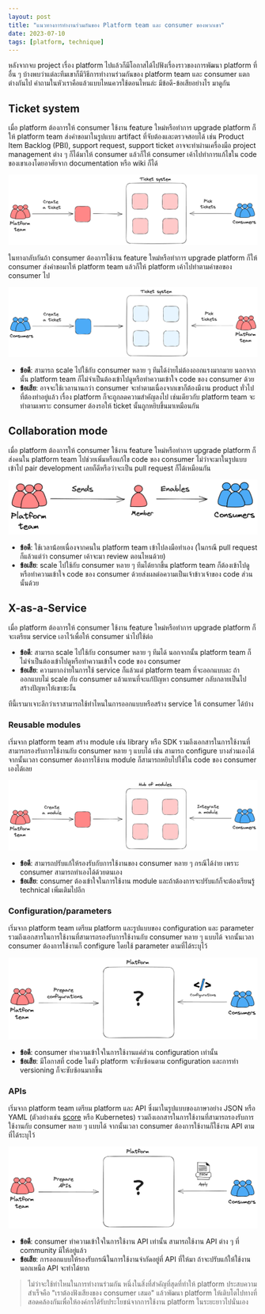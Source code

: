 ```yaml
---
layout: post
title: "แนวทางการทำงานร่วมกันของ Platform team และ consumer ของพวกเขา"
date: 2023-07-10
tags: [platform, technique]
---
```


หลังจากจบ project เรื่อง platform ไปแล้วก็มีโอกาสได้ไปฟังเรื่องราวของการพัฒนา platform ที่อื่น ๆ บ้างพบว่าแต่ละทีมเขาก็มีวิธีการทำงานร่วมกันของ platform team และ consumer แตกต่างกันไป คำถามในหัวเราคือแล้วแบบไหนควรใช้ตอนไหนล่ะ มีข้อดี-ข้อเสียอย่างไร มาดูกัน

## Ticket system
เมื่อ platform ต้องการให้ consumer ใช้งาน feature ใหม่หรือทำการ upgrade platform ก็ให้ platform team ส่งคำขอมาในรูปแบบ artifact ที่จับต้องและตรวจสอบได้ เช่น Product Item Backlog (PBI), support request, support ticket อาจจะทำผ่านเครื่องมือ project management ต่าง ๆ ก็ได้มาให้ consumer แล้วก็ให้ consumer เค้าไปทำการแก้ไขใน code ของเขาเองโดยอาศัยจาก documentation หรือ wiki ก็ได้ 

![Ticket system 1](/assets/2023-07-10/2023-07-10-ticket-system-1.png)

ในทางกลับกันถ้า consumer ต้องการใช้งาน feature ใหม่หรือทำการ upgrade platform ก็ให้ consumer ส่งคำขอมาให้ platform team แล้วก็ให้ platform เค้าไปทำตามคำขอของ consumer ไป  

![Ticket system 2](/assets/2023-07-10/2023-07-10-ticket-system-2.png)

- **ข้อดี**: สามารถ scale ไปใช้กับ consumer หลาย ๆ ทีมได้ง่ายไม่ต้องออกแรงมากมาย นอกจากนั้น platform team ก็ไม่จำเป็นต้องเข้าไปดูหรือทำความเข้าใจ code ของ consumer ด้วย
- **ข้อเสีย**: อาจจะใช้เวลานานกว่า consumer จะทำตามเนื่องจากเขาก็ต้องมีงาน product ทั่วไปที่ต้องทำอยู่แล้ว เรื่อง platform ก็จะถูกลดความสำคัญลงไป เช่นเดียวกับ platform team จะทำตามเพราะ consumer ต้องรอให้ ticket นั้นถูกหยิบขึ้นมาเหมือนกัน

## Collaboration mode
เมื่อ platform ต้องการให้ consumer ใช้งาน feature ใหม่หรือทำการ upgrade platform ก็ส่งคนใน platform team ไปช่วยเพิ่มหรือแก้ไข code ของ consumer ไม่ว่าจะมาในรูปแบบเข้าไป pair development เลยก็ดีหรือว่าจะเป็น pull request ก็ได้เหมือนกัน

![Collaboration mode](/assets/2023-07-10/2023-07-10-collaboration-mode.png)

- **ข้อดี**: ใช้เวลาน้่อยเนื่องจากคนใน platform team เข้าไปลงมือทำเอง (ในกรณี pull request ก็แล้วแต่ว่า consumer เค้าจะมา review ตอนไหนด้วย)
- **ข้อเสีย**: scale ไปใช้กับ consumer หลาย ๆ ทีมได้ยากขึ้น platform team ก็ต้องเข้าไปดูหรือทำความเข้าใจ code ของ consumer ด้วยส่งผลต่อความเป็นเจ้าข้าวเจ้าของ code ส่วนนั้นด้วย

## X-as-a-Service
เมื่อ platform ต้องการให้ consumer ใช้งาน feature ใหม่หรือทำการ upgrade platform ก็จะเตรียม service เอาไว้เพื่อให้ consumer นำไปใช้ต่อ

- **ข้อดี**: สามารถ scale ไปใช้กับ consumer หลาย ๆ ทีมได้ นอกจากนั้น platform team ก็ไม่จำเป็นต้องเข้าไปดูหรือทำความเข้าใจ code ของ consumer
- **ข้อเสีย**: ความยากง่ายในการใช้ service ก็แล้วแต่ platform team ที่จะออกแบบละ ถ้าออกแบบไม่ scale กับ consumer แล้วแทนที่จะแก้ปัญหา consumer กลับกลายเป็นไปสร้างปัญหาให้เขาซะงั้น

ทีนี้เรามาเจาะลึกว่าเราสามารถใช้ท่าไหนในการออกแบบหรือสร้าง service ให้ consumer ได้บ้าง

### Reusable modules
เริ่มจาก platform team สร้าง module เช่น library หรือ SDK รวมถึงเอกสารในการใช้งานที่สามารถรองรับการใช้งานกับ consumer หลาย ๆ แบบได้ เช่น สามารถ configure บางส่วนเองได้ จากนั้นเวลา consumer ต้องการใช้งาน module ก็สามารถหยิบไปใช้ใน code ของ consumer เองได้เลย

![Reusable modules](/assets/2023-07-10/2023-07-10-reusable-modules.png)

- **ข้อดี**: สามารถปรับแก้ให้รองรับกับการใช้งานของ consumer หลาย ๆ กรณีได้ง่าย เพราะ consumer สามารถทำเองได้ด้วยตนเอง
- **ข้อเสีย**: consumer ต้องเข้าใจในการใช้งาน module และถ้าต้องการจะปรับแก้ก็จะต้องเรียนรู้ technical เพิ่มเติมไปอีก

### Configuration/parameters
เริ่มจาก platform team เตรียม platform และรูปแบบของ configuration และ parameter รวมถึงเอกสารในการใช้งานที่สามารถรองรับการใช้งานกับ consumer หลาย ๆ แบบได้ จากนั้นเวลา consumer ต้องการใช้งานก็ configure โดยใช้ parameter ตามที่ได้ระบุไว้

![Platform config](/assets/2023-07-10/2023-07-10-platform-config.png)

- **ข้อดี**: consumer ทำความเข้าใจในการใช้งานแค่ส่วน configuration เท่านั้น
- **ข้อเสีย**: มีโอกาสที่ code ในตัว platform จะซับซ้อนตาม configuration และการทำ versioning ก็จะซับซ้อนมากขึ้น

### APIs
เริ่มจาก platform team เตรียม platform และ API ซึ่งมาในรูปแบบของภาษาอย่าง JSON หรือ YAML (ตัวอย่างเช่น [score](https://score.dev/blog/score-one-yaml-to-rule-them-all) หรือ Kubernetes) รวมถึงเอกสารในการใช้งานที่สามารถรองรับการใช้งานกับ consumer หลาย ๆ แบบได้ จากนั้นเวลา consumer ต้องการใช้งานก็ใช้งาน API ตามที่ได้ระบุไว้

![Platform APIs](/assets/2023-07-10/2023-07-10-platform-apis.png)

- **ข้อดี**: consumer ทำความเข้าใจในการใช้งาน API เท่านั้น สามารถใช้งาน API ต่าง ๆ ที่ community มีให้อยู่แล้ว
- **ข้อเสีย**: การออกแบบให้รองรับกรณีในการใช้งานจำกัดอยู่ที่ API ที่ให้มา ถ้าจะปรับแก้ให้ใช้งานนอกเหนือ API จะทำได้ยาก

> ไม่ว่าจะใช้ท่าไหนในการทำงานร่วมกัน หนึ่งในสิ่งที่สำคัญที่สุดที่ทำให้ platform ประสบความสำเร็จคือ "เราต้องฟังเสียงของ consumer เสมอ" แล้วพัฒนา platform ให้เติบโตไปทางที่สอดคล้องกันเพื่อให้องค์กรได้รับประโยชน์จากการใช้งาน platform ในระยะยาวไปนั่นเอง